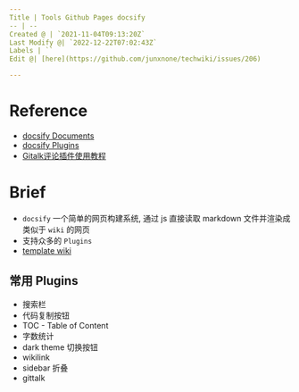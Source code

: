 ```yaml
---
Title | Tools Github Pages docsify
-- | --
Created @ | `2021-11-04T09:13:20Z`
Last Modify @| `2022-12-22T07:02:43Z`
Labels | ``
Edit @| [here](https://github.com/junxnone/techwiki/issues/206)

---
```

# Reference

- [docsify Documents](https://docsify.js.org)
- [docsify Plugins](https://docsify.js.org/#/awesome?id=plugins)
- [Gitalk评论插件使用教程](https://segmentfault.com/a/1190000018072952)


# Brief
- `docsify` 一个简单的网页构建系统, 通过 js 直接读取 markdown 文件并渲染成类似于 `wiki` 的网页 
- 支持众多的 `Plugins`
- [template wiki](https://junxnone.github.io/template-wiki/)


## 常用 Plugins 
- 搜索栏
- 代码复制按钮
- TOC - Table of Content
- 字数统计
- dark theme 切换按钮
- wikilink
- sidebar 折叠
- gittalk


